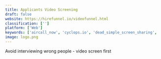 ```yaml
---
title: Applicants Video Screening
draft: false 
website: https://hirefunnel.io/videofunnel.html
classification: ['']
platform: ['Web']
keywords: ['aircall_now', 'cyclops.io', 'dead_simple_screen_sharing', 'face_to_face', 'heroes_jobs', 'headhunter', 'houseparty', 'interviewapp', 'interviewpass', 'pluot_communications', 'recruitee', 'sample_cover_letters', 'skype_meetings', 'squad', 'thirty', 'tribe.do', 'video_window', 'whiteboard_for_skype_interviews', 'yodel_for_ios', 'zoom', 'hellocecil']
image: logo.png
---
```

Avoid interviewing wrong people - video screen first